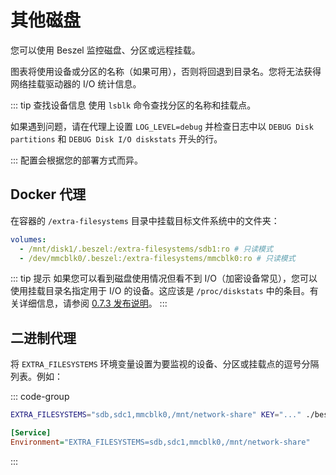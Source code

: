 # 其他磁盘

您可以使用 Beszel 监控磁盘、分区或远程挂载。

图表将使用设备或分区的名称（如果可用），否则将回退到目录名。您将无法获得网络挂载驱动器的 I/O 统计信息。

::: tip 查找设备信息
使用 `lsblk` 命令查找分区的名称和挂载点。

如果遇到问题，请在代理上设置 `LOG_LEVEL=debug` 并检查日志中以 `DEBUG Disk partitions` 和 `DEBUG Disk I/O diskstats` 开头的行。

:::
配置会根据您的部署方式而异。

## Docker 代理

在容器的 `/extra-filesystems` 目录中挂载目标文件系统中的文件夹：

```yaml
volumes:
  - /mnt/disk1/.beszel:/extra-filesystems/sdb1:ro # 只读模式
  - /dev/mmcblk0/.beszel:/extra-filesystems/mmcblk0:ro # 只读模式
```

::: tip 提示
如果您可以看到磁盘使用情况但看不到 I/O（加密设备常见），您可以使用挂载目录名指定用于 I/O 的设备。这应该是 `/proc/diskstats` 中的条目。有关详细信息，请参阅 [0.7.3 发布说明](https://github.com/henrygd/beszel/releases/tag/v0.7.3)。
:::

## 二进制代理

将 `EXTRA_FILESYSTEMS` 环境变量设置为要监视的设备、分区或挂载点的逗号分隔列表。例如：

::: code-group

```bash [bash]
EXTRA_FILESYSTEMS="sdb,sdc1,mmcblk0,/mnt/network-share" KEY="..." ./beszel-agent
```

```ini [beszel-agent.service]
[Service]
Environment="EXTRA_FILESYSTEMS=sdb,sdc1,mmcblk0,/mnt/network-share"
```

:::

